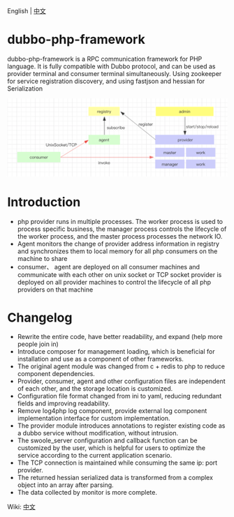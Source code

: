 English | [中文](./README-CN.md)

# dubbo-php-framework

dubbo-php-framework is a RPC communication framework for PHP language. It is fully compatible with Dubbo protocol, and can be used as provider terminal and consumer terminal simultaneously. Using zookeeper for service registration discovery, and using fastjson and hessian for Serialization

![arch](https://github.com/crazyxman/dubbo-php-framework/blob/master/Arch.png)

# Introduction
- php provider runs in multiple processes. The worker process is used to process specific business, the manager process controls the lifecycle of the worker process, and the master process processes the network IO.
- Agent monitors the change of provider address information in registry and synchronizes them to local memory for all php consumers on the machine to share
- consumer、 agent are deployed on all consumer machines and communicate with each other on unix socket or TCP socket
provider is deployed on all provider machines to control the lifecycle of all php providers on that machine

# Changelog
- Rewrite the entire code, have better readability, and expand (help more people join in)
- Introduce composer for management loading, which is beneficial for installation and use as a component of other frameworks.
- The original agent module was changed from c + redis to php to reduce component dependencies.
- Provider, consumer, agent and other configuration files are independent of each other, and the storage location is customized.
- Configuration file format changed from ini to yaml, reducing redundant fields and improving readability.
- Remove log4php log component, provide external log component implementation interface for custom implementation.
- The provider module introduces annotations to register existing code as a dubbo service without modification, without intrusion.
- The swoole_server configuration and callback function can be customized by the user, which is helpful for users to optimize the service according to the current application scenario.
- The TCP connection is maintained while consuming the same ip: port provider.
- The returned hessian serialized data is transformed from a complex object into an array after parsing.
- The data collected by monitor is more complete.


Wiki: [中文](https://github.com/crazyxman/dubbo-php-framework/wiki/%E4%B8%AD%E6%96%87)


